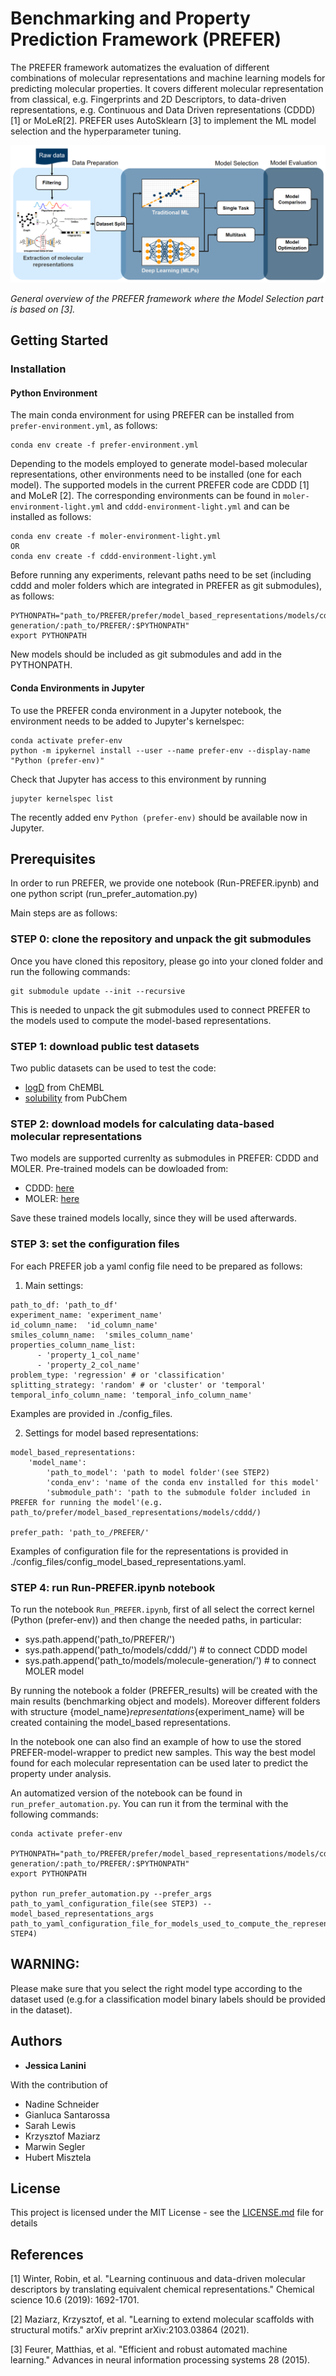 # Benchmarking and Property Prediction Framework (PREFER)

The PREFER framework automatizes the evaluation of different combinations of molecular representations and machine learning models for predicting molecular properties. 
It covers different molecular representation from classical, e.g. Fingerprints and 2D Descriptors, to data-driven representations, e.g. Continuous and Data Driven representations (CDDD) [1] or MoLeR[2].
PREFER uses AutoSklearn [3] to implement the ML model selection and the hyperparameter tuning.

![caption](prefer/docs/PREFER_scheme.png)

*General overview of the PREFER framework where the Model Selection part is based on [3].*

## Getting Started

### Installation

#### Python Environment
The main conda environment for using PREFER can be installed from `prefer-environment.yml`, as follows:

```
conda env create -f prefer-environment.yml
```

Depending to the models employed to generate model-based molecular representations, other environments need to be installed (one for each model). The supported models in the current PREFER code are CDDD [1] and MoLeR [2]. The corresponding environments can be found in `moler-environment-light.yml` and `cddd-environment-light.yml` and can be installed as follows:

```
conda env create -f moler-environment-light.yml
OR
conda env create -f cddd-environment-light.yml
```

Before running any experiments, relevant paths need to be set (including cddd and moler folders which are integrated in PREFER as git submodules), as follows:

```
PYTHONPATH="path_to/PREFER/prefer/model_based_representations/models/cddd/:path_to/PREFER/prefer/model_based_representations/models/molecule-generation/:path_to/PREFER/:$PYTHONPATH"
export PYTHONPATH
```

New models should be included as git submodules and add in the PYTHONPATH.

#### Conda Environments in Jupyter 
To use the PREFER conda environment in a Jupyter notebook, the environment needs to be added to Jupyter's kernelspec:

```
conda activate prefer-env
python -m ipykernel install --user --name prefer-env --display-name "Python (prefer-env)"
```

Check that Jupyter has access to this environment by running 

```
jupyter kernelspec list
```

The recently added env `Python (prefer-env)` should be available now in Jupyter. 



## Prerequisites

In order to run PREFER, we provide one notebook (Run-PREFER.ipynb) and one python script (run_prefer_automation.py) 

Main steps are as follows:

### STEP 0: clone the repository and unpack the git submodules
Once you have cloned this repository, please go into your cloned folder and run the following commands:

```
git submodule update --init --recursive
```

This is needed to unpack the git submodules used to connect PREFER to the models used to compute the model-based representations.

### STEP 1: download public test datasets
Two public datasets can be used to test the code:
- [logD](https://www.ebi.ac.uk/chembl/g/#browse/activities/filter/document_chembl_id%3ACHEMBL3301361%20AND%20standard_type%3A(%22LogD7.4%22)) from ChEMBL
- [solubility](https://pubchem.ncbi.nlm.nih.gov/bioassay/1996) from PubChem

### STEP 2: download models for calculating data-based molecular representations
Two models are supported currenlty as submodules in PREFER: CDDD and MOLER. 
Pre-trained models can be dowloaded from:

- CDDD: [here](https://drive.google.com/open?id=1oyknOulq_j0w9kzOKKIHdTLo5HphT99h)
- MOLER: [here](https://figshare.com/ndownloader/files/34642724)

Save these trained models locally, since they will be used afterwards. 


### STEP 3: set the configuration files
For each PREFER job a yaml config file need to be prepared as follows:

1. Main settings:
```
path_to_df: 'path_to_df'
experiment_name: 'experiment_name'
id_column_name:  'id_column_name'
smiles_column_name:  'smiles_column_name'
properties_column_name_list: 
      - 'property_1_col_name'
      - 'property_2_col_name'
problem_type: 'regression' # or 'classification'
splitting_strategy: 'random' # or 'cluster' or 'temporal'
temporal_info_column_name: 'temporal_info_column_name'
```

Examples are provided in ./config_files.

2. Settings for model based representations:
```
model_based_representations:
    'model_name': 
        'path_to_model': 'path to model folder'(see STEP2)
        'conda_env': 'name of the conda env installed for this model'
        'submodule_path': 'path to the submodule folder included in PREFER for running the model'(e.g. path_to/prefer/model_based_representations/models/cddd/)
    
prefer_path: 'path_to_/PREFER/'
```

Examples of configuration file for the representations is provided in ./config_files/config_model_based_representations.yaml.



### STEP 4: run Run-PREFER.ipynb notebook
To run the notebook `Run_PREFER.ipynb`, first of all select the correct kernel (Python (prefer-env)) and then change the needed paths, in particular:

- sys.path.append('path_to/PREFER/')
- sys.path.append('path_to/models/cddd/') # to connect CDDD model
- sys.path.append('path_to/models/molecule-generation/') # to connect MOLER model

By running the notebook a folder (PREFER_results) will be created with the main results (benchmarking object and models). 
Moreover different folders with structure {model_name}_representations_{experiment_name} will be created containing the model_based representations.

In the notebook one can also find an example of how to use the stored PREFER-model-wrapper to predict new samples. This way the best model found for each molecular representation can be used later to predict the property under analysis. 

An automatized version of the notebook can be found in `run_prefer_automation.py`. You can run it from the terminal with the following commands:

```
conda activate prefer-env

PYTHONPATH="path_to/PREFER/prefer/model_based_representations/models/cddd/:path_to/PREFER/prefer/model_based_representations/models/molecule-generation/:path_to/PREFER/:$PYTHONPATH"
export PYTHONPATH

python run_prefer_automation.py --prefer_args path_to_yaml_configuration_file(see STEP3) --model_based_representations_args path_to_yaml_configuration_file_for_models_used_to_compute_the_representations(see STEP4)
```


## WARNING: 
Please make sure that you select the right model type according to the dataset used (e.g.for a classification model binary labels should be provided in the dataset). 

## Authors

* **Jessica Lanini** 

With the contribution of
- Nadine Schneider
- Gianluca Santarossa
- Sarah Lewis
- Krzysztof Maziarz
- Marwin Segler
- Hubert Misztela


## License

This project is licensed under the MIT License - see the [LICENSE.md](LICENSE.md) file for details

## References
[1] Winter, Robin, et al. "Learning continuous and data-driven molecular descriptors by translating equivalent chemical representations." Chemical science 10.6 (2019): 1692-1701.

[2] Maziarz, Krzysztof, et al. "Learning to extend molecular scaffolds with structural motifs." arXiv preprint arXiv:2103.03864 (2021).

[3] Feurer, Matthias, et al. "Efficient and robust automated machine learning." Advances in neural information processing systems 28 (2015).
